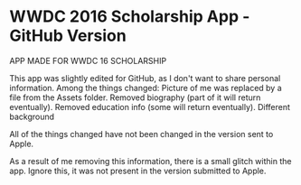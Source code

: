 # WWDC 2016 Scholarship App - GitHub Version
APP MADE FOR WWDC 16 SCHOLARSHIP

This app was slightly edited for GitHub, as I don't want to share personal information.
Among the things changed:
Picture of me was replaced by a file from the Assets folder.
Removed biography (part of it will return eventually).
Removed education info (some will return eventually).
Different background

All of the things changed have not been changed in the version sent to Apple.

As a result of me removing this information, there is a small glitch within the app. Ignore this, it was not present in the version submitted to Apple.
